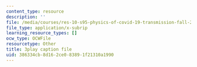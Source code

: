 ```yaml
---
content_type: resource
description: ''
file: /media/courses/res-10-s95-physics-of-covid-19-transmission-fall-2020/386334cb8d162ce083891f21310a1990_lo-5afXPHx0.srt
file_type: application/x-subrip
learning_resource_types: []
ocw_type: OCWFile
resourcetype: Other
title: 3play caption file
uid: 386334cb-8d16-2ce0-8389-1f21310a1990
---
```

